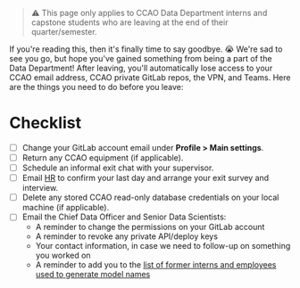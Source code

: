 > :warning: This page only applies to CCAO Data Department interns and capstone students who are leaving at the end of their quarter/semester.

If you're reading this, then it's finally time to say goodbye. :sob: We're sad to see you go, but hope you've gained something from being a part of the Data Department! After leaving, you'll automatically lose access to your CCAO email address, CCAO private GitLab repos, the VPN, and Teams. Here are the things you need to do before you leave:

# Checklist

- [ ] Change your GitLab account email under **Profile > Main settings**.
- [ ] Return any CCAO equipment (if applicable).
- [ ] Schedule an informal exit chat with your supervisor.
- [ ] Email [HR](assessor.ccaohr@cookcountyil.gov) to confirm your last day and arrange your exit survey and interview.
- [ ] Delete any stored CCAO read-only database credentials on your local machine (if applicable).
- [ ] Email the Chief Data Officer and Senior Data Scientists: 
  - A reminder to change the permissions on your GitLab account
  - A reminder to revoke any private API/deploy keys
  - Your contact information, in case we need to follow-up on something you worked on
  - A reminder to add you to the [list of former interns and employees used to generate model names](https://gitlab.com/ccao-data-science---modeling/packages/ccao/-/blob/master/data-raw/ccao_ids.R)

